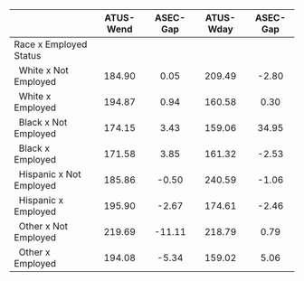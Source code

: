
|                      |    ATUS-Wend |     ASEC-Gap |    ATUS-Wday |     ASEC-Gap |
| -------------------- | :----------: | :----------: | :----------: | :----------: |
| Race x Employed Status |              |              |              |              |
| &nbsp;&nbsp;White x Not Employed |       184.90 |         0.05 |       209.49 |        -2.80 |
| &nbsp;&nbsp;White x Employed |       194.87 |         0.94 |       160.58 |         0.30 |
| &nbsp;&nbsp;Black x Not Employed |       174.15 |         3.43 |       159.06 |        34.95 |
| &nbsp;&nbsp;Black x Employed |       171.58 |         3.85 |       161.32 |        -2.53 |
| &nbsp;&nbsp;Hispanic x Not Employed |       185.86 |        -0.50 |       240.59 |        -1.06 |
| &nbsp;&nbsp;Hispanic x Employed |       195.90 |        -2.67 |       174.61 |        -2.46 |
| &nbsp;&nbsp;Other x Not Employed |       219.69 |       -11.11 |       218.79 |         0.79 |
| &nbsp;&nbsp;Other x Employed |       194.08 |        -5.34 |       159.02 |         5.06 |

